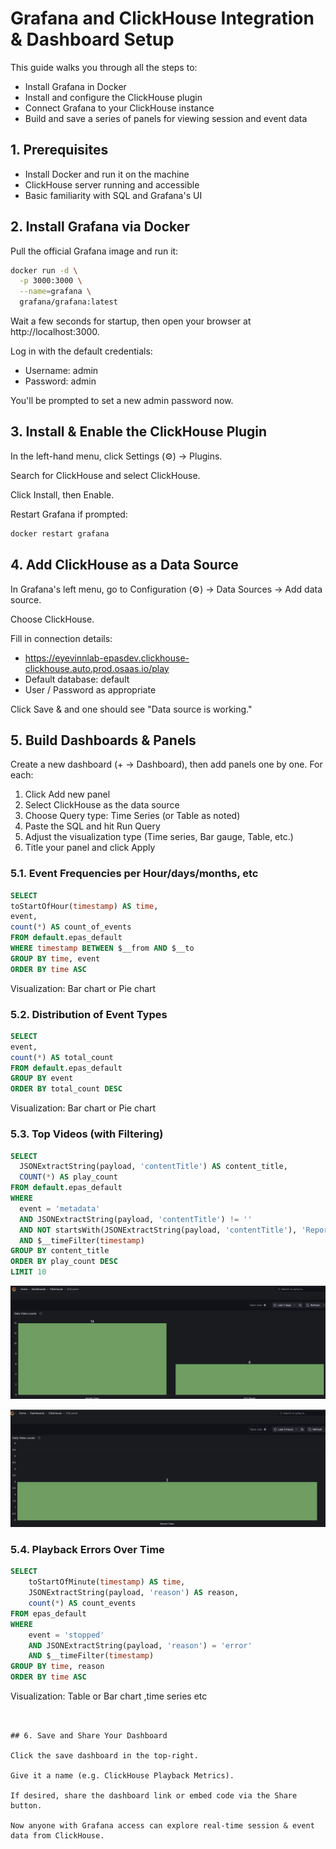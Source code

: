 # Grafana and ClickHouse Integration & Dashboard Setup

This guide walks you through all the steps to:

- Install Grafana in Docker
- Install and configure the ClickHouse plugin
- Connect Grafana to your ClickHouse instance
- Build and save a series of panels for viewing session and event data

## 1. Prerequisites

- Install Docker and run it on the machine
- ClickHouse server running and accessible
- Basic familiarity with SQL and Grafana's UI

## 2. Install Grafana via Docker

Pull the official Grafana image and run it:

```bash
docker run -d \
  -p 3000:3000 \
  --name=grafana \
  grafana/grafana:latest
```

Wait a few seconds for startup, then open your browser at http://localhost:3000.

Log in with the default credentials:
- Username: admin
- Password: admin

You'll be prompted to set a new admin password now.

## 3. Install & Enable the ClickHouse Plugin

In the left-hand menu, click Settings (⚙️) → Plugins.

Search for ClickHouse and select ClickHouse.

Click Install, then Enable.

Restart Grafana if prompted:

```bash
docker restart grafana
```

## 4. Add ClickHouse as a Data Source

In Grafana's left menu, go to Configuration (⚙️) → Data Sources → Add data source.

Choose ClickHouse.

Fill in connection details:
- https://eyevinnlab-epasdev.clickhouse-clickhouse.auto.prod.osaas.io/play
- Default database: default
- User / Password as appropriate

Click Save & and one should see "Data source is working."

## 5. Build Dashboards & Panels

Create a new dashboard (+ → Dashboard), then add panels one by one. For each:

1. Click Add new panel
2. Select ClickHouse as the data source
3. Choose Query type: Time Series (or Table as noted)
4. Paste the SQL and hit Run Query
5. Adjust the visualization type (Time series, Bar gauge, Table, etc.)
6. Title your panel and click Apply

### 5.1. Event Frequencies per Hour/days/months, etc

```sql
SELECT
toStartOfHour(timestamp) AS time,
event,
count(*) AS count_of_events
FROM default.epas_default
WHERE timestamp BETWEEN $__from AND $__to
GROUP BY time, event
ORDER BY time ASC
```
Visualization: Bar chart or Pie chart

### 5.2. Distribution of Event Types

```sql
SELECT
event,
count(*) AS total_count
FROM default.epas_default
GROUP BY event
ORDER BY total_count DESC
```

Visualization: Bar chart or Pie chart


### 5.3. Top Videos (with Filtering)

```sql
SELECT
  JSONExtractString(payload, 'contentTitle') AS content_title,
  COUNT(*) AS play_count
FROM default.epas_default
WHERE
  event = 'metadata'
  AND JSONExtractString(payload, 'contentTitle') != ''
  AND NOT startsWith(JSONExtractString(payload, 'contentTitle'), 'Report: ["myTime"')
  AND $__timeFilter(timestamp)
GROUP BY content_title
ORDER BY play_count DESC
LIMIT 10

```

![Analytics Dashboard Example 1](media/image1.png)

![Analytics Dashboard Example 2](media/image2.png)


### 5.4. Playback Errors Over Time

```sql
SELECT
    toStartOfMinute(timestamp) AS time,
    JSONExtractString(payload, 'reason') AS reason,
    count(*) AS count_events
FROM epas_default
WHERE
    event = 'stopped'
    AND JSONExtractString(payload, 'reason') = 'error'
    AND $__timeFilter(timestamp)
GROUP BY time, reason
ORDER BY time ASC
```

Visualization: Table or Bar chart ,time series etc

```


## 6. Save and Share Your Dashboard

Click the save dashboard in the top-right.

Give it a name (e.g. ClickHouse Playback Metrics).

If desired, share the dashboard link or embed code via the Share button.

Now anyone with Grafana access can explore real‐time session & event data from ClickHouse.
